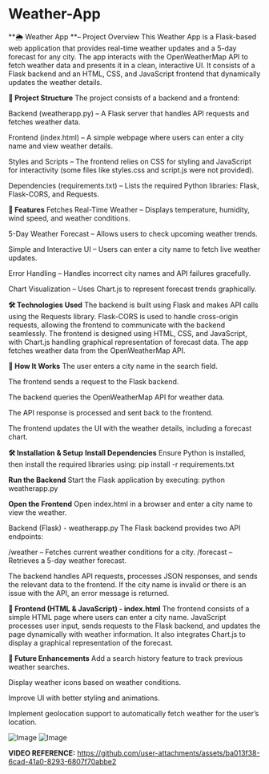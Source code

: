 # Weather-App

**🌦️ Weather App **– Project Overview
This Weather App is a Flask-based web application that provides real-time weather updates and a 5-day forecast for any city. The app interacts with the OpenWeatherMap API to fetch weather data and presents it in a clean, interactive UI. It consists of a Flask backend and an HTML, CSS, and JavaScript frontend that dynamically updates the weather details.

**📂 Project Structure**
  The project consists of a backend and a frontend:
  
  Backend (weatherapp.py) – A Flask server that handles API requests and fetches weather data.
  
  Frontend (index.html) – A simple webpage where users can enter a city name and view weather details.
  
  Styles and Scripts – The frontend relies on CSS for styling and JavaScript for interactivity (some files like styles.css and script.js were not provided).
  
  Dependencies (requirements.txt) – Lists the required Python libraries: Flask, Flask-CORS, and Requests.

**🌟 Features**
  Fetches Real-Time Weather – Displays temperature, humidity, wind speed, and weather conditions.
  
  5-Day Weather Forecast – Allows users to check upcoming weather trends.
  
  Simple and Interactive UI – Users can enter a city name to fetch live weather updates.
  
  Error Handling – Handles incorrect city names and API failures gracefully.
  
  Chart Visualization – Uses Chart.js to represent forecast trends graphically.

**🛠️ Technologies Used**
The backend is built using Flask and makes API calls using the Requests library. Flask-CORS is used to handle cross-origin requests, allowing the frontend to communicate with the backend seamlessly. The frontend is designed using HTML, CSS, and JavaScript, with Chart.js handling graphical representation of forecast data. The app fetches weather data from the OpenWeatherMap API.

**🚀 How It Works**
  The user enters a city name in the search field.
  
  The frontend sends a request to the Flask backend.
  
  The backend queries the OpenWeatherMap API for weather data.
  
  The API response is processed and sent back to the frontend.
  
  The frontend updates the UI with the weather details, including a forecast chart.

**🛠️ Installation & Setup**
**Install Dependencies**
  Ensure Python is installed, then install the required libraries using:
        pip install -r requirements.txt
      
**Run the Backend**
  Start the Flask application by executing:
        python weatherapp.py
      
**Open the Frontend**
  Open index.html in a browser and enter a city name to view the weather.

 Backend (Flask) - weatherapp.py
  The Flask backend provides two API endpoints:

  /weather – Fetches current weather conditions for a city.
  /forecast – Retrieves a 5-day weather forecast.

The backend handles API requests, processes JSON responses, and sends the relevant data to the frontend.
If the city name is invalid or there is an issue with the API, an error message is returned.

**📜 Frontend (HTML & JavaScript) - index.html**
The frontend consists of a simple HTML page where users can enter a city name. JavaScript processes user input, sends requests to the Flask backend, and updates the page dynamically with weather information. It also integrates Chart.js to display a graphical representation of the forecast.


**📌 Future Enhancements**
  Add a search history feature to track previous weather searches.
  
  Display weather icons based on weather conditions.
  
  Improve UI with better styling and animations.
  
  Implement geolocation support to automatically fetch weather for the user’s location.



![Image](https://github.com/user-attachments/assets/c1125848-bda5-4f25-afbe-36aaf4fafa9c)
![Image](https://github.com/user-attachments/assets/14991283-b3ea-4d91-8fef-521231832d74)

**VIDEO REFERENCE:**
https://github.com/user-attachments/assets/ba013f38-6cad-41a0-8293-6807f70abbe2
